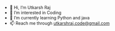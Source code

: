 - 👋 Hi, I’m Utkarsh Raj
- 👀 I’m interested in Coding
- 🌱 I’m currently learning Python and java
- 📫 Reach me through utkarshraj.code@gmail.com

<!---
Utkarsh-Raj20/Utkarsh-Raj20 is a ✨ special ✨ repository because its `README.md` (this file) appears on your GitHub profile.
You can click the Preview link to take a look at your changes.
--->
